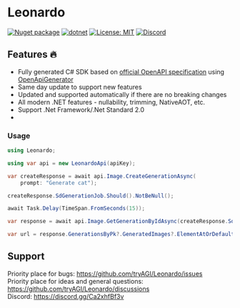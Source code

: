 # Leonardo

[![Nuget package](https://img.shields.io/nuget/vpre/tryAGI.Leonardo)](https://www.nuget.org/packages/tryAGI.Leonardo/)
[![dotnet](https://github.com/tryAGI/Leonardo/actions/workflows/dotnet.yml/badge.svg?branch=main)](https://github.com/tryAGI/Leonardo/actions/workflows/dotnet.yml)
[![License: MIT](https://img.shields.io/github/license/tryAGI/Leonardo)](https://github.com/tryAGI/Leonardo/blob/main/LICENSE.txt)
[![Discord](https://img.shields.io/discord/1115206893015662663?label=Discord&logo=discord&logoColor=white&color=d82679)](https://discord.gg/Ca2xhfBf3v)

## Features 🔥
- Fully generated C# SDK based on [official OpenAPI specification](https://api-docs-nine-delta.vercel.app/cloud/openapi.json) using [OpenApiGenerator](https://github.com/HavenDV/OpenApiGenerator)
- Same day update to support new features
- Updated and supported automatically if there are no breaking changes
- All modern .NET features - nullability, trimming, NativeAOT, etc.
- Support .Net Framework/.Net Standard 2.0
- 
### Usage
```csharp
using Leonardo;

using var api = new LeonardoApi(apiKey);

var createResponse = await api.Image.CreateGenerationAsync(
    prompt: "Generate cat");

createResponse.SdGenerationJob.Should().NotBeNull();

await Task.Delay(TimeSpan.FromSeconds(15));

var response = await api.Image.GetGenerationByIdAsync(createResponse.SdGenerationJob?.GenerationId ?? throw new InvalidOperationException("GenerationId is null"));

var url = response.GenerationsByPk?.GeneratedImages?.ElementAtOrDefault(0)?.Url;
```

## Support

Priority place for bugs: https://github.com/tryAGI/Leonardo/issues  
Priority place for ideas and general questions: https://github.com/tryAGI/Leonardo/discussions  
Discord: https://discord.gg/Ca2xhfBf3v  